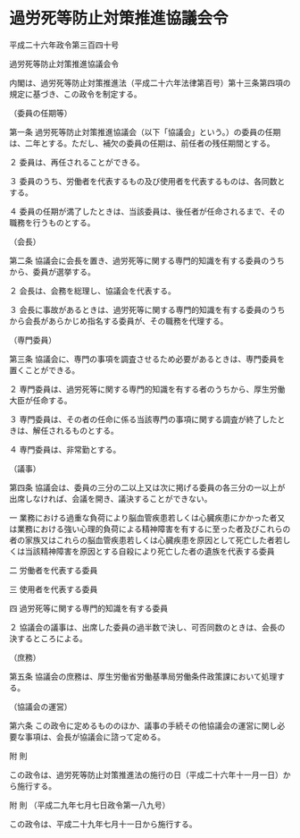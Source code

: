 # 過労死等防止対策推進協議会令

平成二十六年政令第三百四十号

過労死等防止対策推進協議会令

内閣は、過労死等防止対策推進法（平成二十六年法律第百号）第十三条第四項の規定に基づき、この政令を制定する。

（委員の任期等）

第一条 過労死等防止対策推進協議会（以下「協議会」という。）の委員の任期は、二年とする。ただし、補欠の委員の任期は、前任者の残任期間とする。

２ 委員は、再任されることができる。

３ 委員のうち、労働者を代表するもの及び使用者を代表するものは、各同数とする。

４ 委員の任期が満了したときは、当該委員は、後任者が任命されるまで、その職務を行うものとする。

（会長）

第二条 協議会に会長を置き、過労死等に関する専門的知識を有する委員のうちから、委員が選挙する。

２ 会長は、会務を総理し、協議会を代表する。

３ 会長に事故があるときは、過労死等に関する専門的知識を有する委員のうちから会長があらかじめ指名する委員が、その職務を代理する。

（専門委員）

第三条 協議会に、専門の事項を調査させるため必要があるときは、専門委員を置くことができる。

２ 専門委員は、過労死等に関する専門的知識を有する者のうちから、厚生労働大臣が任命する。

３ 専門委員は、その者の任命に係る当該専門の事項に関する調査が終了したときは、解任されるものとする。

４ 専門委員は、非常勤とする。

（議事）

第四条 協議会は、委員の三分の二以上又は次に掲げる委員の各三分の一以上が出席しなければ、会議を開き、議決することができない。

一 業務における過重な負荷により脳血管疾患若しくは心臓疾患にかかった者又は業務における強い心理的負荷による精神障害を有するに至った者及びこれらの者の家族又はこれらの脳血管疾患若しくは心臓疾患を原因として死亡した者若しくは当該精神障害を原因とする自殺により死亡した者の遺族を代表する委員

二 労働者を代表する委員

三 使用者を代表する委員

四 過労死等に関する専門的知識を有する委員

２ 協議会の議事は、出席した委員の過半数で決し、可否同数のときは、会長の決するところによる。

（庶務）

第五条 協議会の庶務は、厚生労働省労働基準局労働条件政策課において処理する。

（協議会の運営）

第六条 この政令に定めるもののほか、議事の手続その他協議会の運営に関し必要な事項は、会長が協議会に諮って定める。

附 則

この政令は、過労死等防止対策推進法の施行の日（平成二十六年十一月一日）から施行する。

附 則 （平成二九年七月七日政令第一八九号）

この政令は、平成二十九年七月十一日から施行する。
